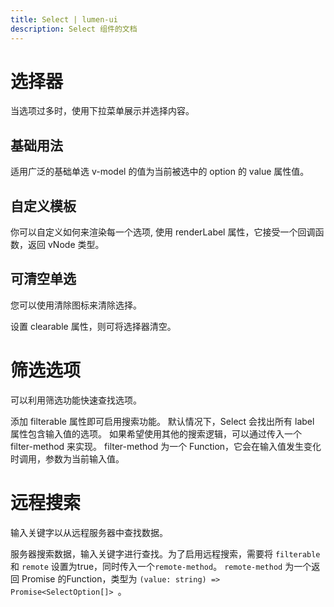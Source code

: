```yaml
---
title: Select | lumen-ui
description: Select 组件的文档
---
```

# 选择器

当选项过多时，使用下拉菜单展示并选择内容。

## 基础用法

适用广泛的基础单选 v-model 的值为当前被选中的 option 的 value 属性值。

<preview path="../demo/Select/Basic.vue" title="基础选择器" description="Select 基础选择器"></preview>

## 自定义模板
你可以自定义如何来渲染每一个选项, 使用 renderLabel 属性，它接受一个回调函数，返回 vNode 类型。

<preview path="../demo/Select/Template.vue" title="基础选择器" description="Select 基础选择器"></preview>

## 可清空单选
您可以使用清除图标来清除选择。

设置 clearable 属性，则可将选择器清空。

<preview path="../demo/Select/Clear.vue" title="基础选择器" description="Select 基础选择器"></preview>

# 筛选选项
可以利用筛选功能快速查找选项。

添加 filterable 属性即可启用搜索功能。 默认情况下，Select 会找出所有 label 属性包含输入值的选项。 如果希望使用其他的搜索逻辑，可以通过传入一个 filter-method 来实现。 filter-method 为一个 Function，它会在输入值发生变化时调用，参数为当前输入值。

<preview path="../demo/Select/Filter.vue" title="基础选择器" description="Select 基础选择器"></preview>

# 远程搜索
输入关键字以从远程服务器中查找数据。

服务器搜索数据，输入关键字进行查找。为了启用远程搜索，需要将 `filterable` 和 `remote` 设置为true，同时传入一个`remote-method`。 `remote-method` 为一个返回 Promise 的Function，类型为 `(value: string) => Promise<SelectOption[]> `。